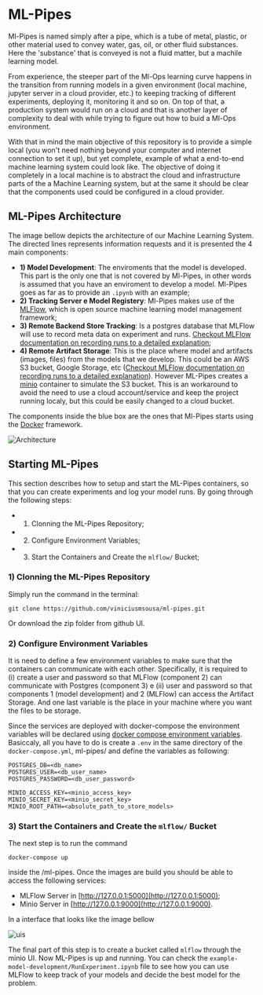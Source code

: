 # ML-Pipes

Ml-Pipes is named simply after a pipe, which is a tube of metal, plastic, or other material used to convey water, gas, oil, or other fluid substances. Here the 'substance' that is conveyed is not a fluid matter, but a machile learning model. 

From experience, the steeper part of the Ml-Ops learning curve happens in the transition from running models in a given environment (local machine, jupyter server in a cloud provider, etc.) to keeping tracking of different experiments, deploying it, monitoring it and so on. On top of that, a production system would run on a cloud and that is another layer of complexity to deal with while trying to figure out how to buid a Ml-Ops environment.

With that in mind the main objective of this repository is to provide a simple local (you won't need nothing beyond your computer and internet connection to set it up), but yet complete, example of what a end-to-end machine learning system could look like. The objective of doing it completely in a local machine is to abstract the cloud and infrastructure parts of the a Machine Learning system, but at the same it should be clear that the components used could be configured in a cloud provider. 

## ML-Pipes Architecture

The image bellow depicts the architecture of our Machine Learning System. The directed lines represents information requests and it is presented the 4 main components:
- **1) Model Development**: The enviroments that the model is developed. This part is the only one that is not covered by Ml-Pipes, in other words is assumed that you have an enviroment to develop a model. Ml-Pipes goes as far as to provide an `.ipynb` with an example;
- **2) Tracking Server e Model Registery**: Ml-Pipes makes use of the [MLFlow](https://www.mlflow.org/), which is open source machine learning model management framework;
- **3) Remote Backend Store Tracking**: Is a postgres database that MLFlow will use to record meta data on experiment and runs. [Checkout MLFlow documentation on recording runs to a detailed explanation](https://www.mlflow.org/docs/latest/tracking.html#where-runs-are-recorded);
- **4) Remote Artifact Storage**: This is the place where model and artifacts (images, files) from the models that we develop. This could be an AWS S3 bucket, Google Storage, etc ([Checkout MLFlow documentation on recording runs to a detailed explanation](https://www.mlflow.org/docs/latest/tracking.html#where-runs-are-recorded)). However ML-Pipes creates a [minio](https://min.io/) container to simulate the S3 bucket. This is an workaround to avoid the need to use a cloud account/service and keep the project running localy, but this could be easily changed to a cloud bucket. 

The components inside the blue box are the ones that Ml-Pipes starts using the [Docker](https://docs.docker.com/) framework.

![Architecture](https://drive.google.com/uc?export=view&id=1R2kr9dP8xVD76yKNIPtPTtEZhf9RUKd6)

## Starting ML-Pipes

This section describes how to setup and start the ML-Pipes containers, so that you can create experiments and log your model runs. By going through the following steps:
- 1) Clonning the ML-Pipes Repository;
- 2) Configure Environment Variables; 
- 3) Start the Containers and Create the `mlflow/` Bucket;
### 1) Clonning the ML-Pipes Repository

Simply run the command in the terminal:
```
git clone https://github.com/viniciusmsousa/ml-pipes.git
```
Or download the zip folder from github UI.

### 2) Configure Environment Variables

It is need to define a few environment variables to make sure that the containers can communicate with each other. Specifically, it is required to (i) create a user and password so that MLFlow (component 2) can communicate with Postgres (component 3) e (ii) user and password so that components 1 (model development) and 2 (MLFlow) can access the Artifact Storage. And one last variable is the place in your machine where you want the files to be storage.

Since the services are deployed with docker-compose the environment variables will be declared using [docker compose environment variables](https://docs.docker.com/compose/environment-variables/). Basiccaly, all you have to do is create a `.env` in the same directory of the `docker-compose.yml`, ml-pipes/ and define the variables as following:

```
POSTGRES_DB=<db_name>
POSTGRES_USER=<db_user_name>
POSTGRES_PASSWORD=<db_user_password>

MINIO_ACCESS_KEY=<minio_access_key>
MINIO_SECRET_KEY=<minio_secret_key>
MINIO_ROOT_PATH=<absolute_path_to_store_models> 
```

### 3) Start the Containers and Create the `mlflow/` Bucket

The next step is to run the command

```
docker-compose up
```

inside the /ml-pipes. Once the images are build you should be able to access the following services:
- MLFlow Server in [http://127.0.0.1:5000](http://127.0.0.1:5000);
- Minio Server in [http://127.0.0.1:9000](http://127.0.0.1:9000).

In a interface that looks like the image bellow

![uis](https://drive.google.com/uc?export=view&id=1FDUdV_V5bTzAbRLv9rhHDSdK-ZOe6HSH)

The final part of this step is to create a bucket called `mlflow` through the minio UI. Now ML-Pipes is up and running. You can check the `example-model-development/RunExperiment.ipynb` file to see how you can use MLFlow to keep track of your models and decide the best model for the problem.
